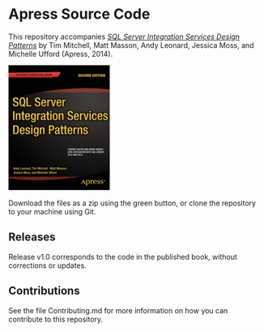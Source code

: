 # Apress Source Code

This repository accompanies [*SQL Server Integration Services Design Patterns*](http://www.apress.com/9781484200834) by Tim Mitchell, Matt Masson, Andy Leonard, Jessica Moss, and Michelle Ufford (Apress, 2014).

[comment]: #cover
![Cover image](9781484200834.jpg)

Download the files as a zip using the green button, or clone the repository to your machine using Git.

## Releases

Release v1.0 corresponds to the code in the published book, without corrections or updates.

## Contributions

See the file Contributing.md for more information on how you can contribute to this repository.
